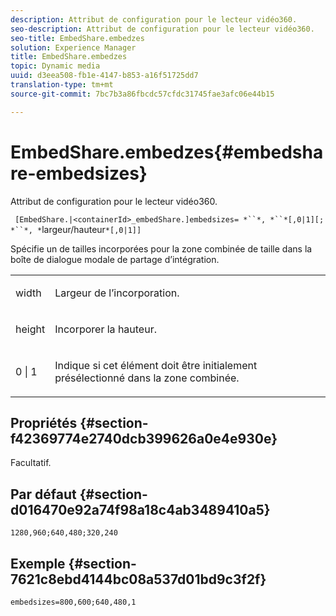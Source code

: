 ```yaml
---
description: Attribut de configuration pour le lecteur vidéo360.
seo-description: Attribut de configuration pour le lecteur vidéo360.
seo-title: EmbedShare.embedzes
solution: Experience Manager
title: EmbedShare.embedzes
topic: Dynamic media
uuid: d3eea508-fb1e-4147-b853-a16f51725dd7
translation-type: tm+mt
source-git-commit: 7bc7b3a86fbcdc57cfdc31745fae3afc06e44b15

---
```



# EmbedShare.embedzes{#embedshare-embedsizes}

Attribut de configuration pour le lecteur vidéo360.

` [EmbedShare.|<containerId>_embedShare.]embedsizes= *``*, *``*[,0|1][; *``*, *`largeur/hauteur`*[,0|1]]`

Spécifie un  de tailles incorporées pour la zone combinée de taille dans la boîte de dialogue modale de partage d’intégration.

<table id="table_C616483932C2482CA9794DDD7313FD7C"> 
 <tbody> 
  <tr> 
   <td colname="col1"> <p> <span class="codeph"> <span class="varname"> width </span> </span> </p> </td> 
   <td colname="col2"> <p> Largeur de l’incorporation. </p> </td> 
  </tr> 
  <tr> 
   <td colname="col1"> <p> <span class="codeph"> <span class="varname"> height </span> </span> </p> </td> 
   <td colname="col2"> <p>Incorporer la hauteur. </p> </td> 
  </tr> 
  <tr> 
   <td colname="col1"> <p> <span class="codeph"> 0 | 1 </span> </p> </td> 
   <td colname="col2"> <p> Indique si cet élément  doit être initialement présélectionné dans la zone combinée. </p> </td> 
  </tr> 
 </tbody> 
</table>

## Propriétés {#section-f42369774e2740dcb399626a0e4e930e}

Facultatif.

## Par défaut {#section-d016470e92a74f98a18c4ab3489410a5}

`1280,960;640,480;320,240`

## Exemple {#section-7621c8ebd4144bc08a537d01bd9c3f2f}

```
embedsizes=800,600;640,480,1
```

